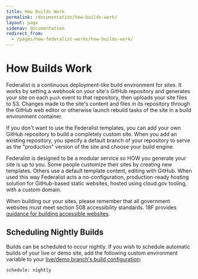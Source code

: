 ```yaml
---
title: How Builds Work
permalink: /documentation/how-builds-work/
layout: page
sidenav: documentation
redirect_from: 
  - /pages/how-federalist-works/how-builds-work/
---
```


# How Builds Work

Federalist is a continuous deployment-like build environment for sites. It works by setting a webhook on your site's GitHub repository and generates your site on each `push` event to that repository, then uploads your site files to S3. Changes made to the site's content and files in its repository through the GitHub web editor or otherwise launch rebuild tasks of the site in a build environment container.

If you don't want to use the Federalist templates, you can add your own GitHub repository to build a completely custom site. When you add an existing repository, you specify a default branch of your repository to serve as the "production" version of the site and choose your build engine.

Federalist is designed to be a modular service so HOW you generate your site is up to you. Some people customize their sites by creating new templates. Others use a default template content, editing with GitHub. When used this way Federalist acts a no-configuration, production-ready hosting solution for GitHub-based static websites, hosted using cloud.gov tooling, with a custom domain.

When building our your sites, please remember that all government websites must meet section 508 accessibility standards. 18F provides [guidance for building accessible websites](https://accessibility.18f.gov/).

## Scheduling Nightly Builds

Builds can be scheduled to occur nightly.  If you wish to schedule automatic builds of your live or demo site, add the following custom environment variable to your [live/demo branch's build configuration]({{site.baseurl}}/documentation/env-vars-on-federalist-builds/):
```
schedule: nightly
```